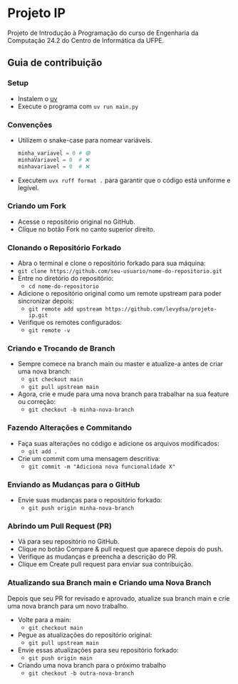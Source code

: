 # Projeto IP

Projeto de Introdução à Programação do curso de Engenharia da Computação 24.2 do Centro de Informática da UFPE.


## Guia de contribuição

### Setup
- Instalem o [uv](https://docs.astral.sh/uv/getting-started/)
- Execute o programa com `uv run main.py`

### Convenções
- Utilizem o snake-case para nomear variáveis.
  ```py
  minha_variavel = 0 # 🟢
  minhaVariavel = 0  # ❌
  minhavariavel = 0  # ❌
  ```
- Executem `uvx ruff format .` para garantir que o código está uniforme e legível.

### Criando um Fork

- Acesse o repositório original no GitHub.
- Clique no botão Fork no canto superior direito.

### Clonando o Repositório Forkado

- Abra o terminal e clone o repositório forkado para sua máquina:
- `git clone https://github.com/seu-usuario/nome-do-repositorio.git`
- Entre no diretório do repositório:
  - `cd nome-do-repositorio`
- Adicione o repositório original como um remote upstream para poder sincronizar depois:
  - `git remote add upstream https://github.com/levydsa/projeto-ip.git`
- Verifique os remotes configurados:
  - `git remote -v`

### Criando e Trocando de Branch

- Sempre comece na branch main ou master e atualize-a antes de criar uma nova branch:
  - `git checkout main`
  - `git pull upstream main`
- Agora, crie e mude para uma nova branch para trabalhar na sua feature ou correção:
  - `git checkout -b minha-nova-branch`

### Fazendo Alterações e Commitando

- Faça suas alterações no código e adicione os arquivos modificados:
  - `git add .`
- Crie um commit com uma mensagem descritiva:
  - `git commit -m "Adiciona nova funcionalidade X"`

### Enviando as Mudanças para o GitHub

- Envie suas mudanças para o repositório forkado:
  - `git push origin minha-nova-branch`

### Abrindo um Pull Request (PR)

- Vá para seu repositório no GitHub.
- Clique no botão Compare & pull request que aparece depois do push.
- Verifique as mudanças e preencha a descrição do PR.
- Clique em Create pull request para enviar sua contribuição.

### Atualizando sua Branch main e Criando uma Nova Branch

Depois que seu PR for revisado e aprovado, atualize sua branch main e crie uma nova branch para um novo trabalho.

- Volte para a main:
  - `git checkout main`
- Pegue as atualizações do repositório original:
  - `git pull upstream main`
- Envie essas atualizações para seu repositório forkado:
  - `git push origin main`
- Criando uma nova branch para o próximo trabalho
  - `git checkout -b outra-nova-branch`

